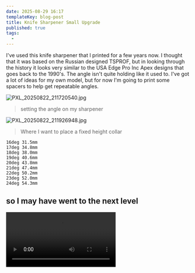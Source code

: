 ```yaml
---
date: 2025-08-29 16:17
templateKey: blog-post
title: Knife Sharpener Small Upgrade 
published: true
tags:
  -
---
```


I've used this knife sharpener that I printed for a few years now.  I thought
that it was based on the Russian designed TSPROF, but in looking through the
history it looks very similar to the USA Edge Pro Inc Apex designs that goes
back to the 1990's.  The angle isn't quite holding like it used to.  I've got a
lot of ideas for my own model, but for now I'm going to print some spacers to
help get repeatable angles.


![PXL_20250822_211720540.jpg](https://dropper.wayl.one/api/file/c587bfe8-e310-429d-a3fd-ee617670f6ef.jpg)

> setting the angle on my sharpener

![PXL_20250822_211926948.jpg](https://dropper.wayl.one/api/file/d09ababd-e1e3-4290-ac35-725181df89b7.jpg)

> Where I want to place a fixed height collar

``` csv
16deg 31.5mm
17deg 34.8mm
18deg 38.0mm
19deg 40.6mm
20deg 43.8mm
21deg 47.4mm
22deg 50.2mm
23deg 52.0mm
24deg 54.3mm
```

## so I may have went to the next level

![30335f07-9cac-4e66-b908-f0e3cfbf7582.mp4](https://dropper.wayl.one/api/file/30335f07-9cac-4e66-b908-f0e3cfbf7582.mp4)

